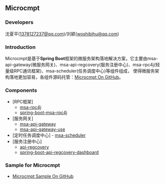 ## Microcmpt

### Developers
沈夏平(1378127237@qq.com)/刘颖(woshibihu@qq.com)

### Introduction
Microcmpt是基于**Spring Boot**框架的微服务架构落地解决方案，它主要由msa-api-gateway(微服务网关)、msa-api-regcovery(服务注册中心)、msa-rpc4j(轻量级RPC通讯框架)、msa-scheduler(任务调度中心)等组件组成，
使得微服务架构落地更加容易，各组件源码托管：[Microcmpt On GitHub](https://github.com/microcmpt)。

### Components
 - [RPC框架]
   - [msa-rpc4j](content/msa-rpc4j-use.md)
   - [spring-boot-msa-rpc4j](content/spring-boot-msa-rpc4j-use.md)
 - [服务网关] 
   - [msa-api-gateway](content/msa-api-gateway-use.md)
   - [msa-api-gateway-use](content/msa-api-gateway-registry-use.md)
 - [定时任务调度中心] - [msa-scheduler](content/msa-scheduler-use.md)
 - [服务注册中心]
   - [api-regcovery](content/api-regcovery-use.md)
   - [spring-boot-api-regcovery-dashboard](content/spring-boot-api-regcovery-dashboard-use.md)

### Sample for Microcmpt
 - [Microcmpt Sample On GitHub](https://github.com/microcmpt/msa-sample)
